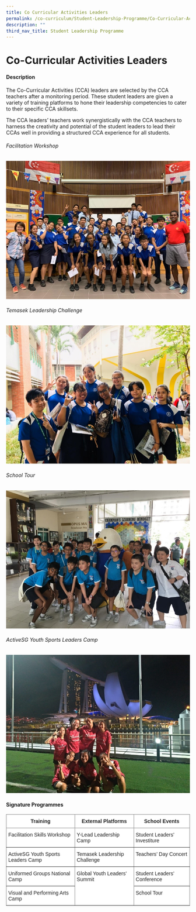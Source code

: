 ```yaml
---
title: Co Curricular Activities Leaders
permalink: /co-curriculum/Student-Leadership-Programme/Co-Curricular-Activities-Leaders/permalink/
description: ""
third_nav_title: Student Leadership Programme
---
```

Co-Curricular Activities Leaders
================================

#### Description

The Co-Curricular Activities (CCA) leaders are selected by the CCA teachers after a monitoring period. These student leaders are given a variety of training platforms to hone their leadership competencies to cater to their specific CCA skillsets.

  

The CCA leaders’ teachers work synergistically with the CCA teachers to harness the creativity and potential of the student leaders to lead their CCAs well in providing a structured CCA experience for all students.



######  Facilitation Workshop
![](/images/CCA1.jpeg)


###### Temasek Leadership Challenge
![](/images/CCA2.jpeg)



###### School Tour
![](/images/CCA3.jpeg)
 
###### ActiveSG Youth Sports Leaders Camp
![](/images/CCA4.jpeg)


#### Signature Programmes

<style type="text/css">
.tg  {border-collapse:collapse;border-spacing:0;}
.tg td{border-color:black;border-style:solid;border-width:1px;font-family:Arial, sans-serif;font-size:14px;
  overflow:hidden;padding:10px 5px;word-break:normal;}
.tg th{border-color:black;border-style:solid;border-width:1px;font-family:Arial, sans-serif;font-size:14px;
  font-weight:normal;overflow:hidden;padding:10px 5px;word-break:normal;}
.tg .tg-8d3w{background-color:#FFF;border-color:inherit;color:#222;font-weight:bold;text-align:center;vertical-align:top}
.tg .tg-ats7{background-color:#FFF;border-color:inherit;color:#222;text-align:left;vertical-align:top}
</style>
<table class="tg">
<thead>
  <tr>
    <th class="tg-8d3w">Training</th>
    <th class="tg-8d3w">External Platforms</th>
    <th class="tg-8d3w">School Events</th>
  </tr>
</thead>
<tbody>
  <tr>
    <td class="tg-ats7">Facilitation Skills Workshop</td>
    <td class="tg-ats7">Y-Lead Leadership Camp</td>
    <td class="tg-ats7">Student Leaders’ Investiture</td>
  </tr>
  <tr>
    <td class="tg-ats7">ActiveSG Youth Sports Leaders Camp</td>
    <td class="tg-ats7">Temasek Leadership Challenge</td>
    <td class="tg-ats7">Teachers’ Day Concert<span style="background-color:transparent"> </span></td>
  </tr>
  <tr>
    <td class="tg-ats7">Uniformed Groups National Camp</td>
    <td class="tg-ats7" rowspan="2">Global Youth Leaders’ Summit</td>
    <td class="tg-ats7">Student Leaders’ Conference</td>
  </tr>
  <tr>
    <td class="tg-ats7">Visual and Performing Arts Camp</td>
    <td class="tg-ats7">School Tour</td>
  </tr>
</tbody>
</table>
